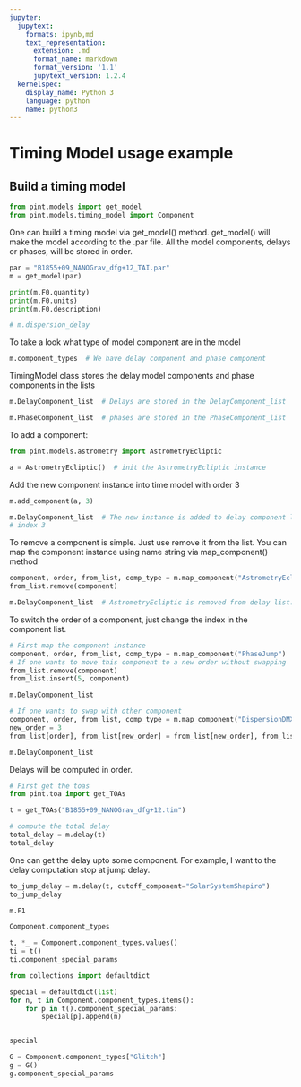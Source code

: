 ```yaml
---
jupyter:
  jupytext:
    formats: ipynb,md
    text_representation:
      extension: .md
      format_name: markdown
      format_version: '1.1'
      jupytext_version: 1.2.4
  kernelspec:
    display_name: Python 3
    language: python
    name: python3
---
```


# Timing Model usage example


## Build a timing model

```python
from pint.models import get_model
from pint.models.timing_model import Component
```

One can build a timing model via get_model() method. get_model() will make the model according to the .par file. All the model components, delays or phases, will be stored in order.

```python
par = "B1855+09_NANOGrav_dfg+12_TAI.par"
m = get_model(par)
```


```python
print(m.F0.quantity)
print(m.F0.units)
print(m.F0.description)
```

```python
# m.dispersion_delay
```

To take a look what type of model component are in the model

```python
m.component_types  # We have delay component and phase component
```

TimingModel class stores the delay model components and phase components in the lists

```python
m.DelayComponent_list  # Delays are stored in the DelayComponent_list
```

```python
m.PhaseComponent_list  # phases are stored in the PhaseComponent_list
```

To add a component:

```python
from pint.models.astrometry import AstrometryEcliptic
```

```python
a = AstrometryEcliptic()  # init the AstrometryEcliptic instance
```

Add the new component instance into time model with order 3

```python
m.add_component(a, 3)
```

```python
m.DelayComponent_list  # The new instance is added to delay component list
# index 3
```

To remove a component is simple. Just use remove it from the list. You can map the component instance using name string via map_component() method

```python
component, order, from_list, comp_type = m.map_component("AstrometryEcliptic")
from_list.remove(component)
```

```python
m.DelayComponent_list  # AstrometryEcliptic is removed from delay list.
```

To switch the order of a component, just change the index in the component list.

```python
# First map the component instance
component, order, from_list, comp_type = m.map_component("PhaseJump")
# If one wants to move this component to a new order without swapping
from_list.remove(component)
from_list.insert(5, component)
```

```python
m.DelayComponent_list
```

```python
# If one wants to swap with other component
component, order, from_list, comp_type = m.map_component("DispersionDMX")
new_order = 3
from_list[order], from_list[new_order] = from_list[new_order], from_list[order]
```

```python
m.DelayComponent_list
```

Delays will be computed in order.

```python
# First get the toas
from pint.toa import get_TOAs

t = get_TOAs("B1855+09_NANOGrav_dfg+12.tim")
```

```python
# compute the total delay
total_delay = m.delay(t)
total_delay
```

One can get the delay upto some component. For example, I want to the delay computation stop at jump delay.

```python
to_jump_delay = m.delay(t, cutoff_component="SolarSystemShapiro")
to_jump_delay
```

```python
m.F1
```

```python
Component.component_types
```

```python
t, *_ = Component.component_types.values()
ti = t()
ti.component_special_params
```

```python
from collections import defaultdict

special = defaultdict(list)
for n, t in Component.component_types.items():
    for p in t().component_special_params:
        special[p].append(n)


special
```

```python
G = Component.component_types["Glitch"]
g = G()
g.component_special_params
```

